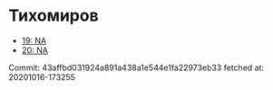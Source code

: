 # Тихомиров
- [19: NA](19.md)
- [20: NA](20.md)

Commit: 43affbd031924a891a438a1e544e1fa22973eb33
 fetched at: 20201016-173255

